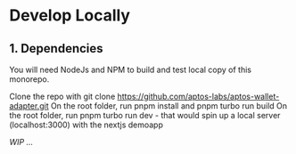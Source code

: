 # Develop Locally

## 1. Dependencies

You will need NodeJs and NPM to build and test local copy of this monorepo.

Clone the repo with git clone https://github.com/aptos-labs/aptos-wallet-adapter.git
On the root folder, run pnpm install and pnpm turbo run build
On the root folder, run pnpm turbo run dev - that would spin up a local server (localhost:3000) with the nextjs demoapp

_WIP ..._
